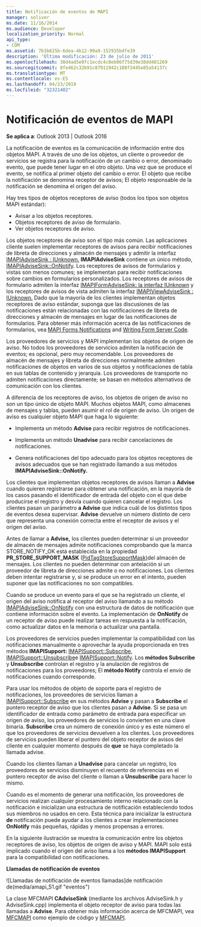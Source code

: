 ```yaml
---
title: Notificación de eventos de MAPI
manager: soliver
ms.date: 11/16/2014
ms.audience: Developer
localization_priority: Normal
api_type:
- COM
ms.assetid: 7b3b625b-6dea-4b12-99a9-152935bdfe39
description: 'Última modificación: 23 de julio de 2011'
ms.openlocfilehash: 30d4ad5e0fc1ecdc4c8eb06f75d39e38dd481269
ms.sourcegitcommit: 8fe462c32b91c87911942c188f3445e85a54137c
ms.translationtype: MT
ms.contentlocale: es-ES
ms.lasthandoff: 04/23/2019
ms.locfileid: "32321402"
---
```

# <a name="event-notification-in-mapi"></a>Notificación de eventos de MAPI

**Se aplica a**: Outlook 2013 | Outlook 2016 
  
La notificación de eventos es la comunicación de información entre dos objetos MAPI. A través de uno de los objetos, un cliente o proveedor de servicios se registra para la notificación de un cambio o error, denominado evento, que puede tener lugar en el otro objeto. Una vez que se produce el evento, se notifica al primer objeto del cambio o error. El objeto que recibe la notificación se denomina receptor de avisos; El objeto responsable de la notificación se denomina el origen del aviso.
  
Hay tres tipos de objetos receptores de aviso (todos los tipos son objetos MAPI estándar):
  
- Avisar a los objetos receptores.   
- Objetos receptores de aviso de formulario.  
- Ver objetos receptores de aviso.
    
Los objetos receptores de aviso son el tipo más común. Las aplicaciones cliente suelen implementar receptores de avisos para recibir notificaciones de libreta de direcciones y almacén de mensajes y admitir la interfaz [IMAPIAdviseSink : IUnknown.](imapiadvisesinkiunknown.md) **IMAPIAdviseSink** contiene un único método, [IMAPIAdviseSink::OnNotify](imapiadvisesink-onnotify.md). Los receptores de avisos de formularios y vistas son menos comunes; se implementan para recibir notificaciones sobre cambios en formularios personalizados. Los receptores de avisos de formulario admiten la interfaz [IMAPIFormAdviseSink: la interfaz IUnknown](imapiformadvisesinkiunknown.md) y los receptores de avisos de vista admiten la interfaz [IMAPIViewAdviseSink : IUnknown.](imapiviewadvisesinkiunknown.md) Dado que la mayoría de los clientes implementan objetos receptores de aviso estándar, suponga que las discusiones de las notificaciones están relacionadas con las notificaciones de libreta de direcciones y almacén de mensajes en lugar de las notificaciones de formularios. Para obtener más información acerca de las notificaciones de formularios, vea [MAPI Forms Notifications](mapi-forms-notifications.md) and [Writing Form Server Code](writing-form-server-code.md).
  
Los proveedores de servicios y MAPI implementan los objetos de origen de aviso. No todos los proveedores de servicios admiten la notificación de eventos; es opcional, pero muy recomendable. Los proveedores de almacén de mensajes y libreta de direcciones normalmente admiten notificaciones de objetos en varios de sus objetos y notificaciones de tabla en sus tablas de contenido y jerarquía. Los proveedores de transporte no admiten notificaciones directamente; se basan en métodos alternativos de comunicación con los clientes.
  
A diferencia de los receptores de aviso, los objetos de origen de aviso no son un tipo único de objeto MAPI. Muchos objetos MAPI, como almacenes de mensajes y tablas, pueden asumir el rol de origen de aviso. Un origen de aviso es cualquier objeto MAPI que haga lo siguiente:
  
- Implementa un método **Advise** para recibir registros de notificaciones. 
    
- Implementa un método **Unadvise** para recibir cancelaciones de notificaciones. 
    
- Genera notificaciones del tipo adecuado para los objetos receptores de avisos adecuados que se han registrado llamando a sus métodos **IMAPIAdviseSink::OnNotify.** 
    
Los clientes que implementan objetos receptores de avisos llaman a **Advise** cuando quieren registrarse para obtener una  notificación, en la mayoría de los casos pasando el identificador de entrada del objeto con el que debe producirse el registro y desvía cuando quieren cancelar el registro. Los clientes pasan un parámetro **a Advise** que indica cuál de los distintos tipos de eventos desea supervisar. **Advise** devuelve un número distinto de cero que representa una conexión correcta entre el receptor de avisos y el origen del aviso. 
  
Antes de llamar a **Advise,** los clientes pueden determinar si un proveedor de almacén de mensajes admite notificaciones comprobando que la marca STORE_NOTIFY_OK está establecida en la propiedad **PR_STORE_SUPPORT_MASK** ([PidTagStoreSupportMask)](pidtagstoresupportmask-canonical-property.md)del almacén de mensajes. Los clientes no pueden determinar con antelación si un proveedor de libreta de direcciones admite o no notificaciones. Los clientes deben intentar registrarse y, si se produce un error en el intento, pueden suponer que las notificaciones no son compatibles.
  
Cuando se produce un evento para el que se ha registrado un cliente, el origen del aviso notifica al receptor del aviso llamando a su método [IMAPIAdviseSink::OnNotify](imapiadvisesink-onnotify.md) con una estructura de datos de notificación que contiene información sobre el evento. La implementación de **OnNotify** de un receptor de aviso puede realizar tareas en respuesta a la notificación, como actualizar datos en la memoria o actualizar una pantalla. 
  
Los proveedores de servicios pueden implementar la compatibilidad con las notificaciones manualmente o aprovechar la ayuda proporcionada en tres métodos **IMAPISupport:** [IMAPISupport::Subscribe](imapisupport-subscribe.md), [IMAPISupport::Unsubscribe](imapisupport-unsubscribe.md)e [IMAPISupport::Notify](imapisupport-notify.md). Los **métodos Subscribe** y **Unsubscribe** controlan el registro y la anulación de registros de notificaciones para los proveedores; El **método Notify** controla el envío de notificaciones cuando corresponde. 
  
Para usar los métodos de objeto de soporte para el registro de notificaciones, los proveedores de servicios llaman a [IMAPISupport::Subscribe](imapisupport-subscribe.md) en sus métodos **Advise** y pasan a **Subscribe** el puntero receptor de aviso que los clientes pasan a **Advise**. Si se pasa un identificador de entrada como parámetro de entrada para especificar un origen de aviso, los proveedores de servicios lo convierten en una clave binaria. **Subscribe** crea un número de conexión único y es este número el que los proveedores de servicios devuelven a los clientes. Los proveedores de servicios pueden liberar el puntero del objeto receptor de avisos del cliente en cualquier momento después de **que** se haya completado la llamada advise. 
  
Cuando los clientes llaman a **Unadvise** para cancelar un registro, los proveedores de servicios disminuyen el recuento de referencias en el puntero receptor de aviso del cliente o llaman a **Unsubscribe** para hacer lo mismo. 
  
Cuando es el momento de generar una notificación, los proveedores de servicios [](notification.md) realizan cualquier procesamiento interno relacionado con la notificación e inicializan una estructura de notificación estableciendo todos sus miembros no usados en cero. Esta técnica para inicializar la estructura **de** notificación puede ayudar a los clientes a crear implementaciones **OnNotify** más pequeñas, rápidas y menos propensas a errores. 
  
En la siguiente ilustración se muestra la comunicación entre los objetos receptores de aviso, los objetos de origen de aviso y MAPI. MAPI solo está implicado cuando el origen del aviso llama a los **métodos IMAPISupport** para la compatibilidad con notificaciones. 
  
**Llamadas de notificación de eventos**
  
![Llamadas de notificación de eventos llamadas]de notificación de(media/amapi_51.gif "eventos")
  
La clase MFCMAPI **CAdviseSink** (mediante los archivos AdviseSink.h y AdviseSink.cpp) implementa el objeto receptor de aviso para todas las llamadas a **Advise**. Para obtener más información acerca de MFCMAPI, vea [MFCMAPI](mfcmapi-as-a-code-sample.md) como ejemplo de código y [MFCMAPI](https://go.microsoft.com/fwlink/?LinkId=124154).
  

